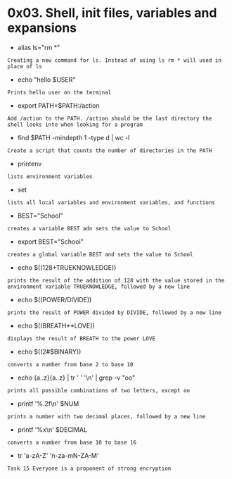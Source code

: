 # 0x03. Shell, init files, variables and expansions

* alias ls="rm *" 

```Creating a new command for ls. Instead of using ls rm * will used in place of ls```

* echo "hello $USER"

```Prints hello user on the terminal```

* export PATH=$PATH:/action

```Add /action to the PATH. /action should be the last directory the shell looks into when looking for a program```

* find $PATH -mindepth 1 -type d | wc -l

```Create a script that counts the number of directories in the PATH```

* printenv

```lists environment variables```

* set 

```lists all local variables and environment variables, and functions```

* BEST="School"

```creates a variable BEST adn sets the value to School```

* export BEST="School"

```creates a global variable BEST and sets the value to School```

* echo $((128+TRUEKNOWLEDGE))

```prints the result of the addition of 128 with the value stored in the environment variable TRUEKNOWLEDGE, followed by a new line```

* echo $((POWER/DIVIDE))

```prints the result of POWER divided by DIVIDE, followed by a new line```

* echo $((BREATH**LOVE))

```displays the result of BREATH to the power LOVE```

* echo $((2#$BINARY))

```converts a number from base 2 to base 10```

* echo {a..z}{a..z} | tr ' ' '\n' | grep -v "oo"

```prints all possible combinations of two letters, except oo```

* printf '%.2f\n' $NUM

```prints a number with two decimal places, followed by a new line```

* printf '%x\n' $DECIMAL

```converts a number from base 10 to base 16```

* tr 'a-zA-Z' 'n-za-mN-ZA-M'

```Task 15 Everyone is a proponent of strong encryption```


